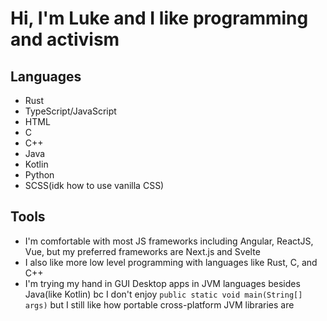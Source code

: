 # Hi, I'm Luke and I like programming and activism

## Languages
- Rust
- TypeScript/JavaScript
- HTML
- C
- C++
- Java
- Kotlin
- Python
- SCSS(idk how to use vanilla CSS)

## Tools
- I'm comfortable with most JS frameworks including Angular, ReactJS, Vue, but my preferred frameworks are Next.js and Svelte
- I also like more low level programming with languages like Rust, C, and C++
- I'm trying my hand in GUI Desktop apps in JVM languages besides Java(like Kotlin) bc I don't enjoy `public static void main(String[] args)` but I still like how portable cross-platform JVM libraries are

